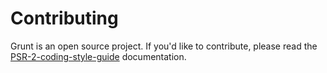 # Contributing

Grunt is an open source project. If you'd like to contribute,
please read the [PSR-2-coding-style-guide][1] documentation.

[1]: https://github.com/php-fig/fig-standards/blob/master/accepted/PSR-2-coding-style-guide.md